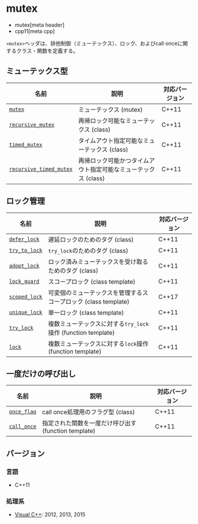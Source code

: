 # mutex
* mutex[meta header]
* cpp11[meta cpp]

`<mutex>`ヘッダは、排他制御（ミューテックス）、ロック、およびcall onceに関するクラス・関数を定義する。


## ミューテックス型

| 名前 | 説明 | 対応バージョン |
|-------------------------------------------------------------|----------------------------|-------|
| [`mutex`](mutex/mutex.md) | ミューテックス (mutex) | C++11 |
| [`recursive_mutex`](mutex/recursive_mutex.md) | 再帰ロック可能なミューテックス (class) | C++11 |
| [`timed_mutex`](mutex/timed_mutex.md) | タイムアウト指定可能なミューテックス (class) | C++11 |
| [`recursive_timed_mutex`](mutex/recursive_timed_mutex.md) | 再帰ロック可能かつタイムアウト指定可能なミューテックス (class) | C++11 |


## ロック管理

| 名前 | 説明 | 対応バージョン |
|-----------------------------------------|--------------------------------|-------|
| [`defer_lock`](mutex/defer_lock.md)   | 遅延ロックのためのタグ (class) | C++11 |
| [`try_to_lock`](mutex/try_to_lock.md) | `try_lock`のためのタグ (class) | C++11 |
| [`adopt_lock`](mutex/adopt_lock.md)   | ロック済みミューテックスを受け取るためのタグ (class) | C++11 |
| [`lock_guard`](mutex/lock_guard.md)   | スコープロック (class template) | C++11 |
| [`scoped_lock`](mutex/scoped_lock.md) | 可変個のミューテックスを管理するスコープロック (class template) | C++17 |
| [`unique_lock`](mutex/unique_lock.md) | 単一ロック (class template) | C++11 |
| [`try_lock`](mutex/try_lock.md)       | 複数ミューテックスに対する`try_lock`操作 (function template) | C++11 |
| [`lock`](mutex/lock.md)               | 複数ミューテックスに対する`lock`操作 (function template) | C++11 |


## 一度だけの呼び出し

| 名前 | 説明 | 対応バージョン |
|-------------------------------------|-----------------------------------|-------|
| [`once_flag`](mutex/once_flag.md) | call once処理用のフラグ型 (class) | C++11 |
| [`call_once`](mutex/call_once.md) | 指定された関数を一度だけ呼び出す (function template) | C++11 |


## バージョン
### 言語
- C++11

### 処理系
- [Visual C++](/implementation.md#visual_cpp): 2012, 2013, 2015
